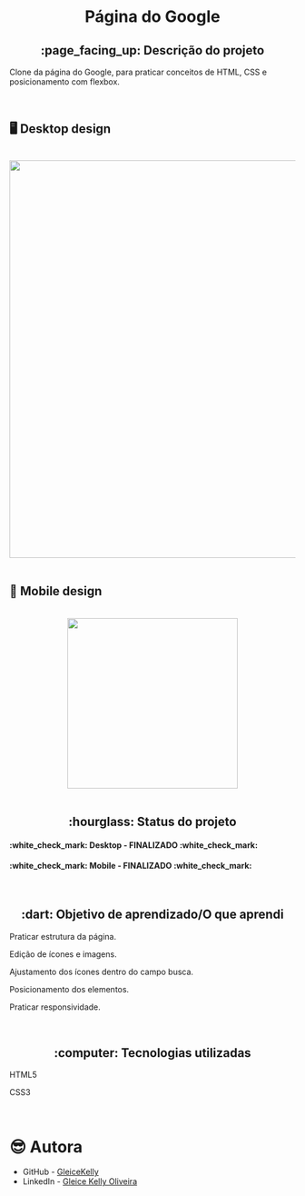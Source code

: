 <h1 align="center">Página do Google</h1>
<h2 align="center">:page_facing_up: Descrição do projeto</h2>
<p>Clone da página do Google, para praticar conceitos de HTML, CSS e posicionamento com flexbox.</p>
<br>

## :desktop_computer: Desktop design
<br>
<div align="center">
<img src="https://user-images.githubusercontent.com/80974593/216699476-0a43a086-260c-475d-b0d4-b60368a6ae6c.png" width="700">
</div>
<br>

## :iphone: Mobile design
<br>
<div align="center">
<img src="https://user-images.githubusercontent.com/80974593/226067189-38e70b45-37d2-4434-8170-4b923ef89e6e.png" width="300">
</div>
<br>

<h2 align="center">:hourglass: Status do projeto </h2>
<h4>:white_check_mark: Desktop - FINALIZADO :white_check_mark: </h4>
<h4>:white_check_mark: Mobile - FINALIZADO :white_check_mark: </h4>

<br>
<h2 align="center"> :dart: Objetivo de aprendizado/O que aprendi </h2>
<p>Praticar estrutura da página.</p>
<p>Edição de ícones e imagens.</p>
<p>Ajustamento dos ícones dentro do campo busca.</p>
<p>Posicionamento dos elementos.</p>
<p>Praticar responsividade.</p>


<br>
<h2 align="center"> :computer: Tecnologias utilizadas </h2>
<p>HTML5</p>
<p>CSS3</p>
<br>

# :sunglasses: Autora

- GitHub - [GleiceKelly](https://github.com/gleicekelly13)
- LinkedIn - [Gleice Kelly Oliveira](https://www.linkedin.com/in/gleicekelly13/)
